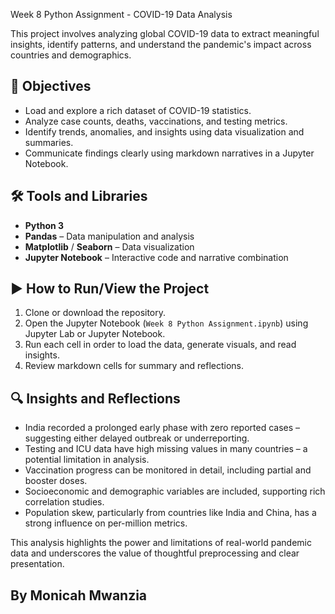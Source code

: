  Week 8 Python Assignment - COVID-19 Data Analysis

This project involves analyzing global COVID-19 data to extract meaningful insights, identify patterns, and understand the pandemic's impact across countries and demographics.

## 🎯 Objectives

- Load and explore a rich dataset of COVID-19 statistics.
- Analyze case counts, deaths, vaccinations, and testing metrics.
- Identify trends, anomalies, and insights using data visualization and summaries.
- Communicate findings clearly using markdown narratives in a Jupyter Notebook.

## 🛠 Tools and Libraries

- **Python 3**
- **Pandas** – Data manipulation and analysis
- **Matplotlib** / **Seaborn** – Data visualization
- **Jupyter Notebook** – Interactive code and narrative combination

## ▶️ How to Run/View the Project

1. Clone or download the repository.
2. Open the Jupyter Notebook (`Week 8 Python Assignment.ipynb`) using Jupyter Lab or Jupyter Notebook.
3. Run each cell in order to load the data, generate visuals, and read insights.
4. Review markdown cells for summary and reflections.

## 🔍 Insights and Reflections

-  India recorded a prolonged early phase with zero reported cases – suggesting either delayed outbreak or underreporting.
-  Testing and ICU data have high missing values in many countries – a potential limitation in analysis.
-  Vaccination progress can be monitored in detail, including partial and booster doses.
-  Socioeconomic and demographic variables are included, supporting rich correlation studies.
-  Population skew, particularly from countries like India and China, has a strong influence on per-million metrics.

This analysis highlights the power and limitations of real-world pandemic data and underscores the value of thoughtful preprocessing and clear presentation.

## By Monicah Mwanzia




